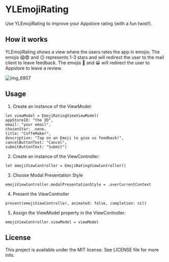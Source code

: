 # YLEmojiRating

Use YLEmojiRating to improve your Appstore rating (with a fun twist!). 

## How it works
YLEmojiRating shows a view where the users rates the app in emojis. The emojis 😱😨 and 😐 represents 1-3 stars and will redirect the user to the mail client to leave feedback. The emojis 🙂 and 😀 will redirect the user to Appstore to leave a review.

![img_6907](https://user-images.githubusercontent.com/5594658/41854039-38da5bc2-785d-11e8-9fc6-96c6eadb7d27.PNG)

## Usage
1. Create an instance of the ViewModel:

```
let viewModel = EmojiRatingViewViewModel(
appStoreID: "the ID",
email: "your email",
chosenStar: .none,
title: "CoffeMaker",
description: "Tap on an Emoji to give us feedback!",
cancelButtonText: "Cancel",
submitButtonText: "Submit")
```

2. Create an instance of the ViewController:

```
let emojiViewController = EmojiRatingViewController()
```

3. Choose  Modal Presentation Style

```
emojiViewController.modalPresentationStyle = .overCurrentContext
```

4. Present the ViewController

```
present(emojiViewController, animated: false, completion: nil)
```

5. Assign the ViewModel property in the ViewController:

```
emojiViewController.viewModel = viewModel
```

## License 
This project is available under the MIT license. See LICENSE file for more info.







